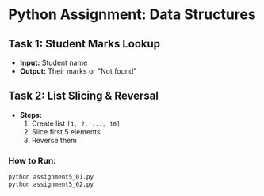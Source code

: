 # **Python Assignment: Data Structures**  

## **Task 1: Student Marks Lookup**  
- **Input:** Student name  
- **Output:** Their marks or "Not found"  

## **Task 2: List Slicing & Reversal**  
- **Steps:**  
  1. Create list `[1, 2, ..., 10]`  
  2. Slice first 5 elements  
  3. Reverse them

### **How to Run:**  
```bash
python assignment5_01.py
python assignment5_02.py
```  